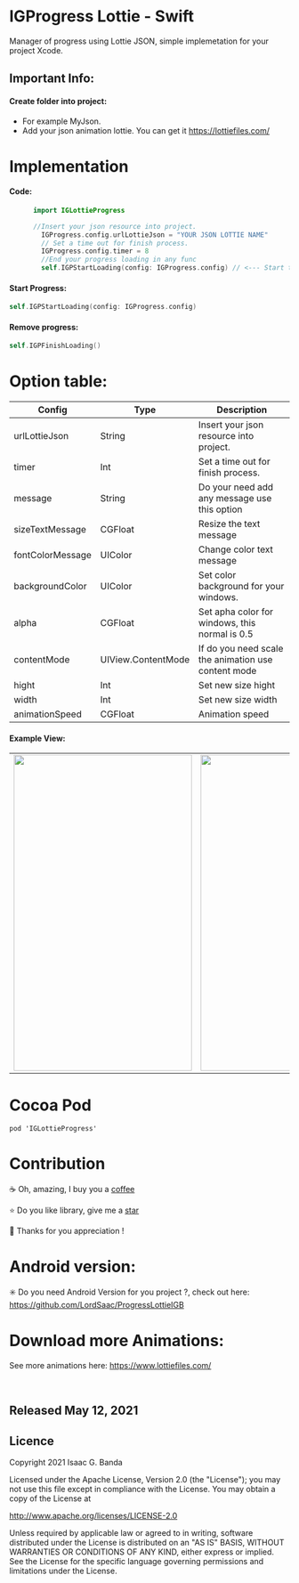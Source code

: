 <h1  align="left"> IGProgress Lottie - Swift </h1>


Manager of progress using Lottie JSON,  simple implemetation for your project Xcode.


## Important Info:  
#### Create folder into project:

- For example MyJson.
- Add your json animation lottie. You can get it https://lottiefiles.com/

<h1 align="left">Implementation </h1>

#### Code:  
```swift
      import IGLottieProgress

```

```swift
      //Insert your json resource into project.
        IGProgress.config.urlLottieJson = "YOUR JSON LOTTIE NAME"
        // Set a time out for finish process.
        IGProgress.config.timer = 8
        //End your progress loading in any func
        self.IGPStartLoading(config: IGProgress.config) // <--- Start the progress

```



#### Start Progress:  

```swift
self.IGPStartLoading(config: IGProgress.config)

```

#### Remove progress:  

```swift
self.IGPFinishLoading()
```

# Option table:  

| Config | Type | Description |
| --- | --- | --- |
| urlLottieJson | String | Insert your json resource into project. |
| timer | Int | Set a time out for finish process. |
| message | String | Do your need add any message use this option |
| sizeTextMessage | CGFloat | Resize the text message |
| fontColorMessage |  UIColor |Change color text message |
| backgroundColor |UIColor | Set color background for your windows. |
| alpha |CGFloat | Set apha color for windows, this normal is 0.5 |
| contentMode | UIView.ContentMode  |If do you need scale the animation use content mode |
| hight | Int| Set new size hight |
| width |Int | Set new size width |
| animationSpeed | CGFloat | Animation speed |



#### Example View:  

<p align="center">

|||
|:----:|:----:|
|<img  height="568" width="320" src="https://github.com/LordSaac/IGProgressLottie-Swift/blob/main/IGLottieProgress/img/Simulator%20Screen%20Shot%20-%20iPhone%20SE%20(2nd%20generation)%20-%202021-05-11%20at%2020.21.00.png">|<img  height="568" width="320" src="https://github.com/LordSaac/IGProgressLottie-Swift/blob/main/IGLottieProgress/img/Simulator%20Screen%20Shot%20-%20iPhone%20SE%20(2nd%20generation)%20-%202021-05-11%20at%2020.21.17.png">|
</p>



# Cocoa Pod


```
pod 'IGLottieProgress'
```

# Contribution

:coffee: Oh, amazing, I buy you a  [coffee](https://paypal.me/LordSaac?locale.x=es_XC)

:star: Do you like library, give me a [star](https://github.com/LordSaac/ProgressLottieIGB)

:raised_hands: Thanks for you appreciation ! 

# Android version:

:eight_spoked_asterisk: Do you need Android Version for you project ?, check out here: https://github.com/LordSaac/ProgressLottieIGB

# Download more Animations:

See more animations here: https://www.lottiefiles.com/

<br>
<h2>Released May 12, 2021</h2>

## Licence

Copyright 2021 Isaac G. Banda

Licensed under the Apache License, Version 2.0 (the "License");
you may not use this file except in compliance with the License.
You may obtain a copy of the License at

http://www.apache.org/licenses/LICENSE-2.0

Unless required by applicable law or agreed to in writing, software
distributed under the License is distributed on an "AS IS" BASIS,
WITHOUT WARRANTIES OR CONDITIONS OF ANY KIND, either express or implied.
See the License for the specific language governing permissions and
limitations under the License.


